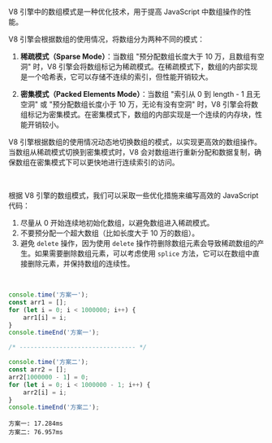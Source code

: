 <br>

V8 引擎中的数组模式是一种优化技术，用于提高 JavaScript 中数组操作的性能。

V8 引擎会根据数组的使用情况，将数组分为两种不同的模式：

1. **稀疏模式（Sparse Mode）**：当数组 "预分配数组长度大于 10 万，且数组有空洞" 时，V8 引擎会将数组标记为稀疏模式。在稀疏模式下，数组的内部实现是一个哈希表，它可以存储不连续的索引，但性能开销较大。

2. **密集模式（Packed Elements Mode）**：当数组 "索引从 0 到 length - 1 且无空洞" 或 "预分配数组长度小于 10 万，无论有没有空洞" 时，V8 引擎会将数组标记为密集模式。在密集模式下，数组的内部实现是一个连续的内存块，性能开销较小。

V8 引擎根据数组的使用情况动态地切换数组的模式，以实现更高效的数组操作。当数组从稀疏模式切换到密集模式时，V8 会对数组进行重新分配和数据复制，确保数组在密集模式下可以更快地进行连续索引的访问。

<br>

根据 V8 引擎的数组模式，我们可以采取一些优化措施来编写高效的 JavaScript 代码：

1. 尽量从 0 开始连续地初始化数组，以避免数组进入稀疏模式。
2. 不要预分配一个超大数组（比如长度大于 10 万的数组）。
3. 避免 `delete` 操作，因为使用 `delete` 操作符删除数组元素会导致稀疏数组的产生。如果需要删除数组元素，可以考虑使用 `splice` 方法，它可以在数组中直接删除元素，并保持数组的连续性。

<br>

```js
console.time('方案一');
const arr1 = [];
for (let i = 0; i < 1000000; i++) {
    arr1[i] = i;
}
console.timeEnd('方案一');

/* -------------------------------- */

console.time('方案二');
const arr2 = [];
arr2[1000000 - 1] = 0;
for (let i = 0; i < 1000000 - 1; i++) {
    arr2[i] = i;
}
console.timeEnd('方案二');
```

```
方案一: 17.284ms
方案二: 76.957ms
```
